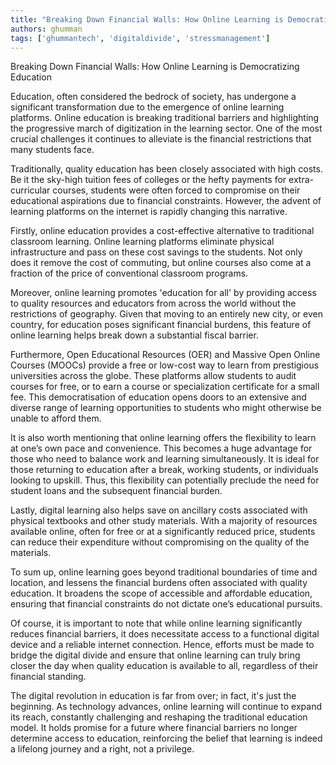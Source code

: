 ```yaml
---
title: "Breaking Down Financial Walls: How Online Learning is Democratizing Education"  # Wrap the title in double quotes
authors: ghumman
tags: ['ghummantech', 'digitaldivide', 'stressmanagement']
---
```


Breaking Down Financial Walls: How Online Learning is Democratizing Education
<!-- truncate -->

Education, often considered the bedrock of society, has undergone a significant transformation due to the emergence of online learning platforms. Online education is breaking traditional barriers and highlighting the progressive march of digitization in the learning sector. One of the most crucial challenges it continues to alleviate is the financial restrictions that many students face.

Traditionally, quality education has been closely associated with high costs. Be it the sky-high tuition fees of colleges or the hefty payments for extra-curricular courses, students were often forced to compromise on their educational aspirations due to financial constraints. However, the advent of learning platforms on the internet is rapidly changing this narrative.

Firstly, online education provides a cost-effective alternative to traditional classroom learning. Online learning platforms eliminate physical infrastructure and pass on these cost savings to the students. Not only does it remove the cost of commuting, but online courses also come at a fraction of the price of conventional classroom programs.

Moreover, online learning promotes 'education for all' by providing access to quality resources and educators from across the world without the restrictions of geography. Given that moving to an entirely new city, or even country, for education poses significant financial burdens, this feature of online learning helps break down a substantial fiscal barrier.

Furthermore, Open Educational Resources (OER) and Massive Open Online Courses (MOOCs) provide a free or low-cost way to learn from prestigious universities across the globe. These platforms allow students to audit courses for free, or to earn a course or specialization certificate for a small fee. This democratisation of education opens doors to an extensive and diverse range of learning opportunities to students who might otherwise be unable to afford them.

It is also worth mentioning that online learning offers the flexibility to learn at one’s own pace and convenience. This becomes a huge advantage for those who need to balance work and learning simultaneously. It is ideal for those returning to education after a break, working students, or individuals looking to upskill. Thus, this flexibility can potentially preclude the need for student loans and the subsequent financial burden.

Lastly, digital learning also helps save on ancillary costs associated with physical textbooks and other study materials. With a majority of resources available online, often for free or at a significantly reduced price, students can reduce their expenditure without compromising on the quality of the materials.

To sum up, online learning goes beyond traditional boundaries of time and location, and lessens the financial burdens often associated with quality education. It broadens the scope of accessible and affordable education, ensuring that financial constraints do not dictate one’s educational pursuits.

Of course, it is important to note that while online learning significantly reduces financial barriers, it does necessitate access to a functional digital device and a reliable internet connection. Hence, efforts must be made to bridge the digital divide and ensure that online learning can truly bring closer the day when quality education is available to all, regardless of their financial standing.

The digital revolution in education is far from over; in fact, it's just the beginning. As technology advances, online learning will continue to expand its reach, constantly challenging and reshaping the traditional education model. It holds promise for a future where financial barriers no longer determine access to education, reinforcing the belief that learning is indeed a lifelong journey and a right, not a privilege.
